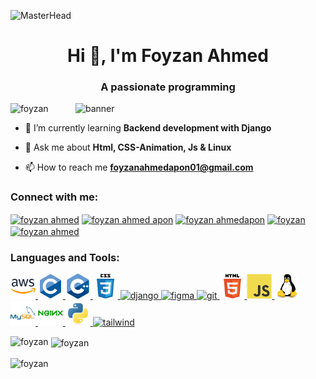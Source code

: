 ![MasterHead](https://miro.medium.com/v2/resize:fit:2000/1*YOVHPHgA64ET719WTw0pvw.gif)
<h1 align="center">Hi 👋, I'm Foyzan Ahmed</h1>
<h3 align="center">A passionate programming</h3>
<img align="right" width="400" src="https://cdn.dribbble.com/users/1162077/screenshots/3848914/programmer.gif" alt="banner">

    
<p align="left"> <img src="https://komarev.com/ghpvc/?username=foyzan&label=Profile%20views&color=0e75b6&style=flat" alt="foyzan" /> </p>
    
- 🌱 I’m currently learning **Backend development with Django**
    
- 💬 Ask me about **Html, CSS-Animation, Js & Linux**
- 📫 How to reach me **foyzanahmedapon01@gmail.com**
    
<h3 align="left">Connect with me:</h3>
<p align="left">
<a href="https://www.linkedin.com/in/foyzan-ahmed-4733821a1" target="_blank"><img align="center" src="https://raw.githubusercontent.com/rahuldkjain/github-profile-readme-generator/master/src/images/icons/Social/linked-in-alt.svg" alt="foyzan ahmed" height="30" width="40" /></a>
<a href="https://www.facebook.com/foyzan ahmed apon" target="_blank"><img align="center" src="https://raw.githubusercontent.com/rahuldkjain/github-profile-readme-generator/master/src/images/icons/Social/facebook.svg" alt="foyzan ahmed apon" height="30" width="40" /></a>
<a href="https://www.hackerrank.com/profile/foyzanahmedapon1" target="_blank"><img align="center" src="https://raw.githubusercontent.com/rahuldkjain/github-profile-readme-generator/master/src/images/icons/Social/hackerrank.svg" alt="foyzan ahmedapon" height="30" width="40" /></a>
<a href="https://codeforces.com/profile/foyzan" target="_blank"><img align="center" src="https://raw.githubusercontent.com/rahuldkjain/github-profile-readme-generator/master/src/images/icons/Social/codeforces.svg" alt="foyzan" height="30" width="40" /></a>
<a href="https://leetcode.com/u/foyzanahmedapon01/" target="_blank"><img align="center" src="https://raw.githubusercontent.com/rahuldkjain/github-profile-readme-generator/master/src/images/icons/Social/leet-code.svg" alt="foyzan ahmed" height="30" width="40" /></a>
</p>
    
<h3 align="left">Languages and Tools:</h3>
<p align="left"> <a href="https://aws.amazon.com" target="_blank" rel="noreferrer"> <img src="https://raw.githubusercontent.com/devicons/devicon/master/icons/amazonwebservices/amazonwebservices-original-wordmark.svg" alt="aws" width="40" height="40"/> </a> <a href="https://www.cprogramming.com/" target="_blank" rel="noreferrer"> <img src="https://raw.githubusercontent.com/devicons/devicon/master/icons/c/c-original.svg" alt="c" width="40" height="40"/> </a> <a href="https://www.w3schools.com/cpp/" target="_blank" rel="noreferrer"> <img src="https://raw.githubusercontent.com/devicons/devicon/master/icons/cplusplus/cplusplus-original.svg" alt="cplusplus" width="40" height="40"/> </a> <a href="https://www.w3schools.com/css/" target="_blank" rel="noreferrer"> <img src="https://raw.githubusercontent.com/devicons/devicon/master/icons/css3/css3-original-wordmark.svg" alt="css3" width="40" height="40"/> </a> <a href="https://www.djangoproject.com/" target="_blank" rel="noreferrer"> <img src="https://cdn.worldvectorlogo.com/logos/django.svg" alt="django" width="40" height="40"/> </a> <a href="https://www.figma.com/" target="_blank" rel="noreferrer"> <img src="https://www.vectorlogo.zone/logos/figma/figma-icon.svg" alt="figma" width="40" height="40"/> </a> <a href="https://git-scm.com/" target="_blank" rel="noreferrer"> <img src="https://www.vectorlogo.zone/logos/git-scm/git-scm-icon.svg" alt="git" width="40" height="40"/> </a> <a href="https://www.w3.org/html/" target="_blank" rel="noreferrer"> <img src="https://raw.githubusercontent.com/devicons/devicon/master/icons/html5/html5-original-wordmark.svg" alt="html5" width="40" height="40"/> </a> <a href="https://developer.mozilla.org/en-US/docs/Web/JavaScript" target="_blank" rel="noreferrer"> <img src="https://raw.githubusercontent.com/devicons/devicon/master/icons/javascript/javascript-original.svg" alt="javascript" width="40" height="40"/> </a> <a href="https://www.linux.org/" target="_blank" rel="noreferrer"> <img src="https://raw.githubusercontent.com/devicons/devicon/master/icons/linux/linux-original.svg" alt="linux" width="40" height="40"/> </a> <a href="https://www.mysql.com/" target="_blank" rel="noreferrer"> <img src="https://raw.githubusercontent.com/devicons/devicon/master/icons/mysql/mysql-original-wordmark.svg" alt="mysql" width="40" height="40"/> </a> <a href="https://www.nginx.com" target="_blank" rel="noreferrer"> <img src="https://raw.githubusercontent.com/devicons/devicon/master/icons/nginx/nginx-original.svg" alt="nginx" width="40" height="40"/> </a> <a href="https://www.python.org" target="_blank" rel="noreferrer"> <img src="https://raw.githubusercontent.com/devicons/devicon/master/icons/python/python-original.svg" alt="python" width="40" height="40"/> </a> <a href="https://tailwindcss.com/" target="_blank" rel="noreferrer"> <img src="https://www.vectorlogo.zone/logos/tailwindcss/tailwindcss-icon.svg" alt="tailwind" width="40" height="40"/> </a> </p>
    
<p><img align="left" src="https://github-readme-stats.vercel.app/api/top-langs?username=foyzan&show_icons=true&locale=en&layout=compact" alt="foyzan" /></p>
    
<p>&nbsp;<img align="center" src="https://github-readme-stats.vercel.app/api?username=foyzan&show_icons=true&locale=en" alt="foyzan" /></p>
    
<p><img align="center" src="https://github-readme-streak-stats.herokuapp.com/?user=foyzan&" alt="foyzan" /></p>
